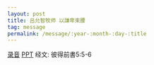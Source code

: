 ```yaml
---
layout: post
title: 吕允智牧师 以謙卑束腰
tag: message
permalink: /message/:year-:month-:day-:title
---
```


[录音](http://media.wcec-home.org/audio/message/20150105_Lu.mp3) [PPT]() 经文: 彼得前書5:5-6

